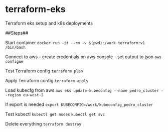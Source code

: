 # terraform-eks
Terraform eks setup and k8s deployments

##Steps##

Start container
`docker run -it --rm -v $(pwd):/work terraform:v1 /bin/bash`

Connect to aws - create credentials on aws console - set output to json
`aws configue`

Test Terraform config
`terraform plan`

Apply Terraform config
`terraform apply`

Load kubecfg from aws
`aws eks update-kubeconfig --name pedro_cluster --region eu-west-2`

If export is needed
`export KUBECONFIG=/work/kubeconfig_pedro_cluster`

Test kubectl
`kubectl get nodes`
`kubectl get svc`

Delete everything
`terraform destroy`

